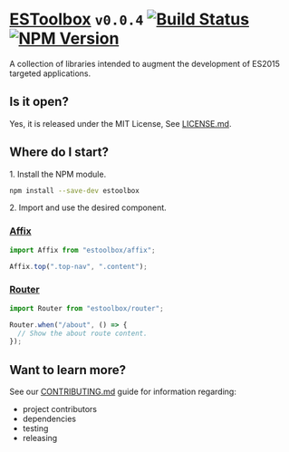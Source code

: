 
# [ESToolbox](https://dbtedman.github.io/estoolbox/) `v0.0.4` [![Build Status](https://travis-ci.org/dbtedman/estoolbox.svg?branch=master)](https://travis-ci.org/dbtedman/estoolbox) [![NPM Version](https://img.shields.io/npm/v/estoolbox.svg)](https://www.npmjs.com/package/estoolbox)

A collection of libraries intended to augment the development of ES2015 targeted applications.

## Is it open?

Yes, it is released under the MIT License, See [LICENSE.md](LICENSE.md).

## Where do I start?

1\. Install the NPM module.

```bash
npm install --save-dev estoolbox
```

2\. Import and use the desired component.

### [Affix](src/affix.js)

```javascript
import Affix from "estoolbox/affix";

Affix.top(".top-nav", ".content");
```

### [Router](src/router.js)

```javascript
import Router from "estoolbox/router";

Router.when("/about", () => {
  // Show the about route content.
});
```

## Want to learn more?

See our [CONTRIBUTING.md](CONTRIBUTING.md) guide for information regarding:

* project contributors
* dependencies
* testing
* releasing

